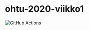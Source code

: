 # ohtu-2020-viikko1

![GitHub Actions](https://github.com/Deca89/ohtu-2020-viikko1/workflows/Java%20CI%20with%20Gradle/badge.svg)
